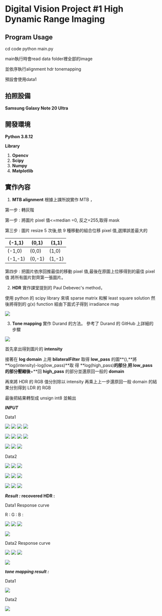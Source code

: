 # **Digital Vision Project #1  High Dynamic Range Imaging** 

## **Program Usage**

cd code
python main.py 


main執行時會read data folder裡全部的image

並依序執行alignment hdr tonemapping

預設會使用data1


## **拍照設備** 

**Samsung Galaxy Note 20 Ultra** 

## **開發環境**

**Python 3.8.12** 

**Library** 

1. **Opencv** 
2. **Scipy** 
3. **Numpy** 
4. **Matplotlib** 

## **實作內容** 

1. **MTB alignment**   根據上課所說實作  MTB  ， 

第一步  :  轉灰階 

第一步  :  將圖片 pixel 值<=median =0,  反之=255,取得 mask 

第三步  :  圖片 resize 5 次後,依 9 種移動的組合位移 pixel 值,選擇誤差最大的



|(-1,1) |(0,1) |(1,1) |
| - | - | - |
|(-1,0) |(0,0) |(1,0) |
|(-1,-1) |(0,-1) |(1,-1) |

第四步  :  把圖片依序回推最佳的移動 pixel 值,最後在原圖上位移得到的最佳 pixel 值 將所有圖片對齊第一張圖片。  

2. **HDR** 實作課堂提到的  Paul Debevec's method， 

使用  python 的 scipy library 來填 sparse matrix 和解 least square solution 然後將得到的 g(x) function 經由下面式子得到 irradiance map 

![](picture/Aspose.Words.b1c388c7-eeac-4bea-aeb7-17e555efbaff.001.jpeg)

3. **Tone mapping** 實作 Durand 的方法。 參考了 Durand 的 GitHub 上詳細的步驟

![](picture/Aspose.Words.b1c388c7-eeac-4bea-aeb7-17e555efbaff.002.jpeg)

首先拿出得到圖片的 **intensity** 

接著在 **log domain** 上用 **bilateralFilter** 取得 **low\_pass** 的圖**(),**將 **log(intensity)-log(low\_pass)**取 得 **log(high\_pass)**的部分**,**把 **low\_pass** 的部分壓縮後**+**回 **high\_pass** 的部分並還原回一般的 **domain** 

再來將 HDR 的 RGB 值分別除以 intensity 再乘上上一步還原回一般 domain 的結果分別得到 LDR 的 RGB 

最後把結果轉型成 unsign int8 並輸出 

***INPUT*** 

Data1 

![](picture/Aspose.Words.b1c388c7-eeac-4bea-aeb7-17e555efbaff.003.png) ![](picture/Aspose.Words.b1c388c7-eeac-4bea-aeb7-17e555efbaff.004.png) ![](picture/Aspose.Words.b1c388c7-eeac-4bea-aeb7-17e555efbaff.005.png) ![](picture/Aspose.Words.b1c388c7-eeac-4bea-aeb7-17e555efbaff.006.png)

![](picture/Aspose.Words.b1c388c7-eeac-4bea-aeb7-17e555efbaff.007.png) ![](picture/Aspose.Words.b1c388c7-eeac-4bea-aeb7-17e555efbaff.008.png) ![](picture/Aspose.Words.b1c388c7-eeac-4bea-aeb7-17e555efbaff.009.png) ![](picture/Aspose.Words.b1c388c7-eeac-4bea-aeb7-17e555efbaff.010.png)

![](picture/Aspose.Words.b1c388c7-eeac-4bea-aeb7-17e555efbaff.011.png) ![](picture/Aspose.Words.b1c388c7-eeac-4bea-aeb7-17e555efbaff.012.png) ![](picture/Aspose.Words.b1c388c7-eeac-4bea-aeb7-17e555efbaff.013.png)

Data2 

![](picture/Aspose.Words.b1c388c7-eeac-4bea-aeb7-17e555efbaff.014.png) ![](picture/Aspose.Words.b1c388c7-eeac-4bea-aeb7-17e555efbaff.015.png) ![](picture/Aspose.Words.b1c388c7-eeac-4bea-aeb7-17e555efbaff.016.png)

![](picture/Aspose.Words.b1c388c7-eeac-4bea-aeb7-17e555efbaff.017.png) ![](picture/Aspose.Words.b1c388c7-eeac-4bea-aeb7-17e555efbaff.018.png) ![](picture/Aspose.Words.b1c388c7-eeac-4bea-aeb7-17e555efbaff.019.png)

![](picture/Aspose.Words.b1c388c7-eeac-4bea-aeb7-17e555efbaff.020.png) ![](picture/Aspose.Words.b1c388c7-eeac-4bea-aeb7-17e555efbaff.021.png) ![](picture/Aspose.Words.b1c388c7-eeac-4bea-aeb7-17e555efbaff.022.png)

***Result :* recovered HDR :** 

Data1 Response curve 

R :                     G :                   B : 

![](picture/Aspose.Words.b1c388c7-eeac-4bea-aeb7-17e555efbaff.023.png) ![](picture/Aspose.Words.b1c388c7-eeac-4bea-aeb7-17e555efbaff.024.png) ![](picture/Aspose.Words.b1c388c7-eeac-4bea-aeb7-17e555efbaff.025.png)

![](picture/Aspose.Words.b1c388c7-eeac-4bea-aeb7-17e555efbaff.026.jpeg)

Data2 Response curve 

![](picture/Aspose.Words.b1c388c7-eeac-4bea-aeb7-17e555efbaff.027.png) ![](picture/Aspose.Words.b1c388c7-eeac-4bea-aeb7-17e555efbaff.028.png) ![](picture/Aspose.Words.b1c388c7-eeac-4bea-aeb7-17e555efbaff.029.png)

![](picture/Aspose.Words.b1c388c7-eeac-4bea-aeb7-17e555efbaff.030.jpeg)


***tone mapping result :***  

Data1 

![](picture/Aspose.Words.b1c388c7-eeac-4bea-aeb7-17e555efbaff.031.jpeg)

Data2 

![](picture/Aspose.Words.b1c388c7-eeac-4bea-aeb7-17e555efbaff.032.jpeg)



